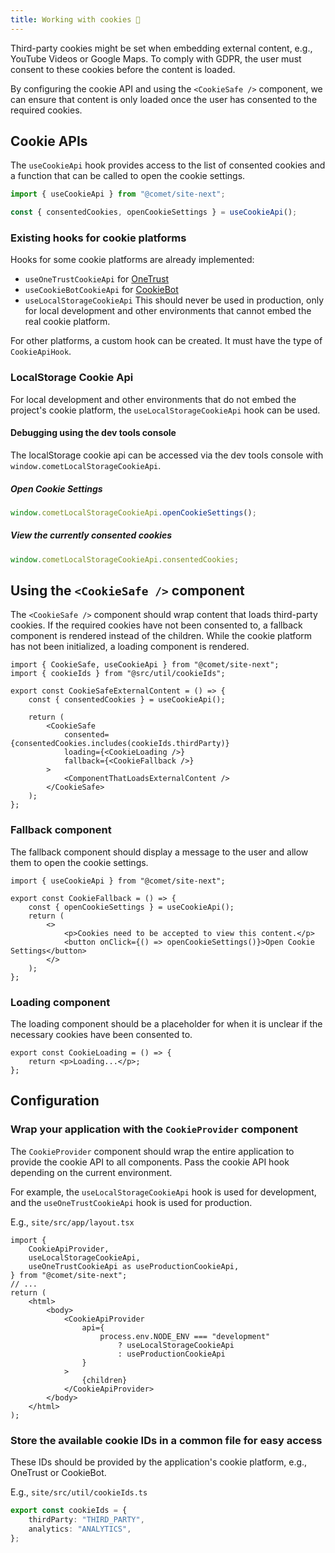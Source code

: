 ```yaml
---
title: Working with cookies 🍪
---
```


Third-party cookies might be set when embedding external content, e.g., YouTube Videos or Google Maps.
To comply with GDPR, the user must consent to these cookies before the content is loaded.

By configuring the cookie API and using the `<CookieSafe />` component, we can ensure that content is only loaded once the user has consented to the required cookies.

## Cookie APIs

The `useCookieApi` hook provides access to the list of consented cookies and a function that can be called to open the cookie settings.

```ts
import { useCookieApi } from "@comet/site-next";

const { consentedCookies, openCookieSettings } = useCookieApi();
```

### Existing hooks for cookie platforms

Hooks for some cookie platforms are already implemented:

-   `useOneTrustCookieApi` for [OneTrust](https://www.onetrust.com/)
-   `useCookieBotCookieApi` for [CookieBot](https://www.cookiebot.com/)
-   `useLocalStorageCookieApi` This should never be used in production, only for local development and other environments that cannot embed the real cookie platform.

For other platforms, a custom hook can be created. It must have the type of `CookieApiHook`.

### LocalStorage Cookie Api

For local development and other environments that do not embed the project's cookie platform, the `useLocalStorageCookieApi` hook can be used.

#### Debugging using the dev tools console

The localStorage cookie api can be accessed via the dev tools console with `window.cometLocalStorageCookieApi`.

##### Open Cookie Settings

```js
window.cometLocalStorageCookieApi.openCookieSettings();
```

##### View the currently consented cookies

```js
window.cometLocalStorageCookieApi.consentedCookies;
```

## Using the `<CookieSafe />` component

The `<CookieSafe />` component should wrap content that loads third-party cookies.
If the required cookies have not been consented to, a fallback component is rendered instead of the children.
While the cookie platform has not been initialized, a loading component is rendered.

```tsx
import { CookieSafe, useCookieApi } from "@comet/site-next";
import { cookieIds } from "@src/util/cookieIds";

export const CookieSafeExternalContent = () => {
    const { consentedCookies } = useCookieApi();

    return (
        <CookieSafe
            consented={consentedCookies.includes(cookieIds.thirdParty)}
            loading={<CookieLoading />}
            fallback={<CookieFallback />}
        >
            <ComponentThatLoadsExternalContent />
        </CookieSafe>
    );
};
```

### Fallback component

The fallback component should display a message to the user and allow them to open the cookie settings.

```tsx
import { useCookieApi } from "@comet/site-next";

export const CookieFallback = () => {
    const { openCookieSettings } = useCookieApi();
    return (
        <>
            <p>Cookies need to be accepted to view this content.</p>
            <button onClick={() => openCookieSettings()}>Open Cookie Settings</button>
        </>
    );
};
```

### Loading component

The loading component should be a placeholder for when it is unclear if the necessary cookies have been consented to.

```tsx
export const CookieLoading = () => {
    return <p>Loading...</p>;
};
```

## Configuration

### Wrap your application with the `CookieProvider` component

The `CookieProvider` component should wrap the entire application to provide the cookie API to all components.
Pass the cookie API hook depending on the current environment.

For example, the `useLocalStorageCookieApi` hook is used for development, and the `useOneTrustCookieApi` hook is used for production.

E.g., `site/src/app/layout.tsx`

```tsx
import {
    CookieApiProvider,
    useLocalStorageCookieApi,
    useOneTrustCookieApi as useProductionCookieApi,
} from "@comet/site-next";
// ...
return (
    <html>
        <body>
            <CookieApiProvider
                api={
                    process.env.NODE_ENV === "development"
                        ? useLocalStorageCookieApi
                        : useProductionCookieApi
                }
            >
                {children}
            </CookieApiProvider>
        </body>
    </html>
);
```

### Store the available cookie IDs in a common file for easy access

These IDs should be provided by the application's cookie platform, e.g., OneTrust or CookieBot.

E.g., `site/src/util/cookieIds.ts`

```ts
export const cookieIds = {
    thirdParty: "THIRD_PARTY",
    analytics: "ANALYTICS",
};
```
